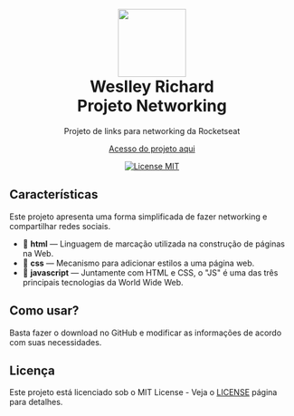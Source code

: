 
<h1 align="center">
<br>
  <img src="" alt="" width="120">
<br>
  Weslley Richard
<br>
Projeto Networking
</h1>

<p align="center">Projeto de links para networking da Rocketseat</p>
<p align="center"><a href="https://weslleyrichardi.github.io/Projeto-Networking/">Acesso do projeto aqui</a></p>
<p align="center">
  <a href="https://opensource.org/licenses/MIT">
    <img src="https://img.shields.io/badge/License-MIT-blue.svg" alt="License MIT">
  </a>
</p>

## Características
[//]: # (Add the features of your project here:)
Este projeto apresenta uma forma simplificada de fazer networking e compartilhar redes sociais.
- 📌 **html** — Linguagem de marcação utilizada na construção de páginas na Web.
- 📌 **css** — Mecanismo para adicionar estilos a uma página web.
- 📌 **javascript** — Juntamente com HTML e CSS, o "JS" é uma das três principais tecnologias da World Wide Web.

## Como usar?

Basta fazer o download no GitHub e modificar as informações de acordo com suas necessidades.
<br>

## Licença

Este projeto está licenciado sob o MIT License - Veja o [LICENSE](https://opensource.org/licenses/MIT) página para detalhes.

